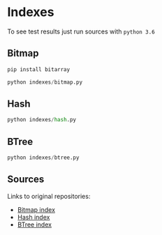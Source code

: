 # Indexes

To see test results just run sources with `python 3.6`

## Bitmap

```sh
pip install bitarray
```

```python
python indexes/bitmap.py
```

## Hash

```python
python indexes/hash.py
```

## BTree

```python
python indexes/btree.py
```


## Sources

Links to original repositories:

* [Bitmap index](https://github.com/piaxar/bitmap_index)
* [Hash index](https://github.com/Loaferchassis/hash_table)
* [BTree index](https://github.com/alikhil/raw-indexes)
